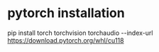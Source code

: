 # pytorch installation

pip install torch torchvision torchaudio --index-url https://download.pytorch.org/whl/cu118